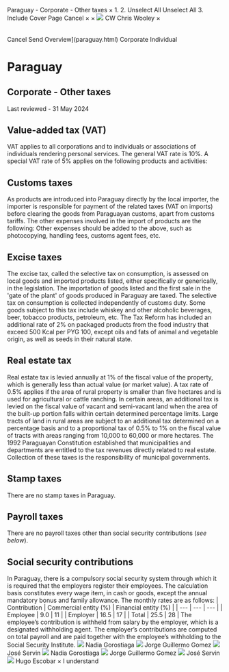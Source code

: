 Paraguay - Corporate - Other taxes
×
1.
2.
Unselect All
Unselect All
3.
Include Cover Page
Cancel
×
×
![](-/media/world-wide-tax-summaries/attachments/global---chris-wooley.ashx%3Frev=ac5e5f3223b34096b1afc2a6009c7320&revision=ac5e5f32-23b3-4096-b1af-c2a6009c7320&hash=859B7ADC84DC2CBEC9760E9E6EE7DE6D0A8BFCDF)
CW
Chris Wooley
×
######
Cancel
Send
Overview](paraguay.html)
Corporate
Individual
# Paraguay
## Corporate - Other taxes
Last reviewed - 31 May 2024
## Value-added tax (VAT)
VAT applies to all corporations and to individuals or associations of individuals rendering personal services.
The general VAT rate is 10%.
A special VAT rate of 5% applies on the following products and activities:
## Customs taxes
As products are introduced into Paraguay directly by the local importer, the importer is responsible for payment of the related taxes (VAT on imports) before clearing the goods from Paraguayan customs, apart from customs tariffs. The other expenses involved in the import of products are the following:
Other expenses should be added to the above, such as photocopying, handling fees, customs agent fees, etc.
## Excise taxes
The excise tax, called the selective tax on consumption, is assessed on local goods and imported products listed, either specifically or generically, in the legislation. The importation of goods listed and the first sale in the 'gate of the plant' of goods produced in Paraguay are taxed. The selective tax on consumption is collected independently of customs duty.
Some goods subject to this tax include whiskey and other alcoholic beverages, beer, tobacco products, petroleum, etc.
The Tax Reform has included an additional rate of 2% on packaged products from the food industry that exceed 500 Kcal per PYG 100, except oils and fats of animal and vegetable origin, as well as seeds in their natural state.
## Real estate tax
Real estate tax is levied annually at 1% of the fiscal value of the property, which is generally less than actual value (or market value). A tax rate of 0.5% applies if the area of rural property is smaller than five hectares and is used for agricultural or cattle ranching. In certain areas, an additional tax is levied on the fiscal value of vacant and semi-vacant land when the area of the built-up portion falls within certain determined percentage limits. Large tracts of land in rural areas are subject to an additional tax determined on a percentage basis and to a proportional tax of 0.5% to 1% on the fiscal value of tracts with areas ranging from 10,000 to 60,000 or more hectares.
The 1992 Paraguayan Constitution established that municipalities and departments are entitled to the tax revenues directly related to real estate. Collection of these taxes is the responsibility of municipal governments.
## Stamp taxes
There are no stamp taxes in Paraguay.
## Payroll taxes
There are no payroll taxes other than social security contributions (*see below*).
## Social security contributions
In Paraguay, there is a compulsory social security system through which it is required that the employers register their employees.
The calculation basis constitutes every wage item, in cash or goods, except the annual mandatory bonus and family allowance.
The monthly rates are as follows:
| Contribution | Commercial entity (%) | Financial entity (%) |
| --- | --- | --- |
| Employee | 9.0 | 11 |
| Employer | 16.5 | 17 |
| Total | 25.5 | 28 |
The employee’s contribution is withheld from salary by the employer, which is a designated withholding agent. The employer’s contributions are computed on total payroll and are paid together with the employee’s withholding to the Social Security Institute.
![](-/media/world-wide-tax-summaries/attachments/paraguay---nadia-gorostiaga.ashx%3Frev=240b049ad16c463fadfe9bc042708b5a&revision=240b049a-d16c-463f-adfe-9bc042708b5a&hash=E233E82335577CDC9E3B619103A6899FD03BDFC3)
Nadia Gorostiaga
![](-/media/world-wide-tax-summaries/paraguayjorge-guillermo-gomezparaguay--jorge-gomezjpg20240627094612455.ashx%3Frev=ebd586e19f20410091ab7f342fd050e6&revision=ebd586e1-9f20-4100-91ab-7f342fd050e6&hash=F2F09E7ADEBB087715B2FE06AA0FBD443F754AAF)
Jorge Guillermo Gomez
![](-/media/world-wide-tax-summaries/paraguayjose-servinparaguay--jose-servinjpg20240416103127074.ashx%3Frev=ab7f11adcdb94373baa6d5340dcb9b75&revision=ab7f11ad-cdb9-4373-baa6-d5340dcb9b75&hash=43B868A45F7FEF42AD070FBD5AD5028BB82448A0)
José Servin
![](-/media/world-wide-tax-summaries/attachments/paraguay---nadia-gorostiaga.ashx%3Frev=240b049ad16c463fadfe9bc042708b5a&revision=240b049a-d16c-463f-adfe-9bc042708b5a&hash=E233E82335577CDC9E3B619103A6899FD03BDFC3)
Nadia Gorostiaga
![](-/media/world-wide-tax-summaries/paraguayjorge-guillermo-gomezparaguay--jorge-gomezjpg20240627094612455.ashx%3Frev=ebd586e19f20410091ab7f342fd050e6&revision=ebd586e1-9f20-4100-91ab-7f342fd050e6&hash=F2F09E7ADEBB087715B2FE06AA0FBD443F754AAF)
Jorge Guillermo Gomez
![](-/media/world-wide-tax-summaries/paraguayjose-servinparaguay--jose-servinjpg20240416103127074.ashx%3Frev=ab7f11adcdb94373baa6d5340dcb9b75&revision=ab7f11ad-cdb9-4373-baa6-d5340dcb9b75&hash=43B868A45F7FEF42AD070FBD5AD5028BB82448A0)
José Servin
![](-/media/world-wide-tax-summaries/paraguayhugo-escobarparaguay--hugo-escobarjpg20240416103322204.ashx%3Frev=252b3445a2c144bdb516d5957723643c&revision=252b3445-a2c1-44bd-b516-d5957723643c&hash=D654B901712AAB58BE2854060E05DC7950223FB4)
Hugo Escobar
×
I understand